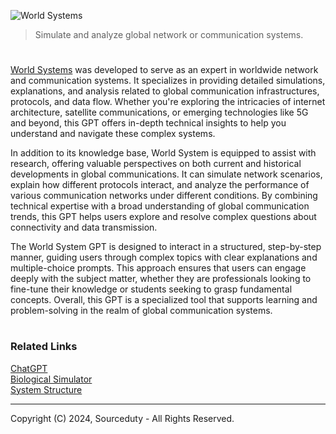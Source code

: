 ![World Systems](https://github.com/user-attachments/assets/3bb6f214-7d2b-42a2-82eb-2754fab276e0)

> Simulate and analyze global network or communication systems.

#

[World Systems](https://chatgpt.com/g/g-NsBUokgit-world-system) was developed to serve as an expert in worldwide network and communication systems. It specializes in providing detailed simulations, explanations, and analysis related to global communication infrastructures, protocols, and data flow. Whether you're exploring the intricacies of internet architecture, satellite communications, or emerging technologies like 5G and beyond, this GPT offers in-depth technical insights to help you understand and navigate these complex systems.

In addition to its knowledge base, World System is equipped to assist with research, offering valuable perspectives on both current and historical developments in global communications. It can simulate network scenarios, explain how different protocols interact, and analyze the performance of various communication networks under different conditions. By combining technical expertise with a broad understanding of global communication trends, this GPT helps users explore and resolve complex questions about connectivity and data transmission.

The World System GPT is designed to interact in a structured, step-by-step manner, guiding users through complex topics with clear explanations and multiple-choice prompts. This approach ensures that users can engage deeply with the subject matter, whether they are professionals looking to fine-tune their knowledge or students seeking to grasp fundamental concepts. Overall, this GPT is a specialized tool that supports learning and problem-solving in the realm of global communication systems.

#
### Related Links

[ChatGPT](https://github.com/sourceduty/ChatGPT/tree/main)
<br>
[Biological Simulator](https://github.com/sourceduty/Biological_Simulator)
<br>
[System Structure](https://github.com/sourceduty/System_Structure)

***
Copyright (C) 2024, Sourceduty - All Rights Reserved.
